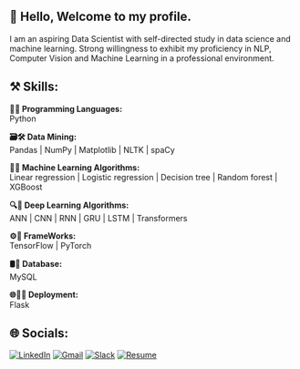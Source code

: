 <h2>👋 Hello, Welcome to my profile. </h2>
I am an aspiring Data Scientist with self-directed study in data science and machine learning. Strong willingness to exhibit 
my proficiency in NLP, Computer Vision and Machine Learning in a professional environment.

## ⚒️ Skills:

<b> 🧑‍💻 Programming Languages: </b><br>
Python

<b> 🗃️🛠️ Data Mining: </b><br>
Pandas | NumPy | Matplotlib | NLTK | spaCy

<b> 🤖🦾 Machine Learning Algorithms: </b><br>
Linear regression | Logistic regression | Decision tree | Random forest | XGBoost

<b> 🔍🧠 Deep Learning Algorithms:</b><br> 
ANN | CNN | RNN | GRU | LSTM | Transformers

<b> ⚙️🔧 FrameWorks:</b><br> 
TensorFlow | PyTorch

<b> 🛢🧱 Database: </b><br> 
MySQL

<b> 🌐👨‍💻 Deployment: </b><br>
Flask

## 🌐 Socials:
[![LinkedIn](https://img.shields.io/badge/LinkedIn-%230077B5.svg?logo=linkedin&logoColor=black)](https://www.linkedin.com/in/hassaanidrees7) 
[![Gmail](https://img.shields.io/badge/Gmail-%230077B5.svg?logo=gmail&logoColor=black)](https://hassaanidrees7@gmail.com/)
[![Slack](https://img.shields.io/badge/Slack-%230077B5.svg?logo=slack&logoColor=black)](https://hassaanidrees-3hf1414.slack.com/team/U06HC8NQWTA)
[![Resume](https://img.shields.io/badge/Resume-%230077B5.svg?logo=resume&logoColor=black)](https://drive.google.com/file/d/1NjczaFR-QmICmUQjk6X4n_mbgacfF37b/view?usp=sharing)
